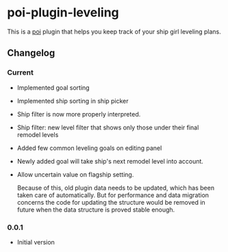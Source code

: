 # poi-plugin-leveling

This is a [poi](https://github.com/poooi/poi) plugin that helps you keep track of
your ship girl leveling plans.

## Changelog

### Current

- Implemented goal sorting

- Implemented ship sorting in ship picker

- Ship filter is now more properly interpreted.

- Ship filter: new level filter that shows only those under their final remodel levels

- Added few common leveling goals on editing panel

- Newly added goal will take ship's next remodel level into account.

- Allow uncertain value on flagship setting.

    Because of this, old plugin data needs to be updated, which
    has been taken care of automatically. But for performance
    and data migration concerns
    the code for updating the structure would be removed in future
    when the data structure is proved stable enough.

### 0.0.1

- Initial version
